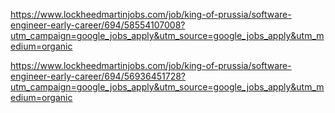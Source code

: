 https://www.lockheedmartinjobs.com/job/king-of-prussia/software-engineer-early-career/694/58554107008?utm_campaign=google_jobs_apply&utm_source=google_jobs_apply&utm_medium=organic

https://www.lockheedmartinjobs.com/job/king-of-prussia/software-engineer-early-career/694/56936451728?utm_campaign=google_jobs_apply&utm_source=google_jobs_apply&utm_medium=organic